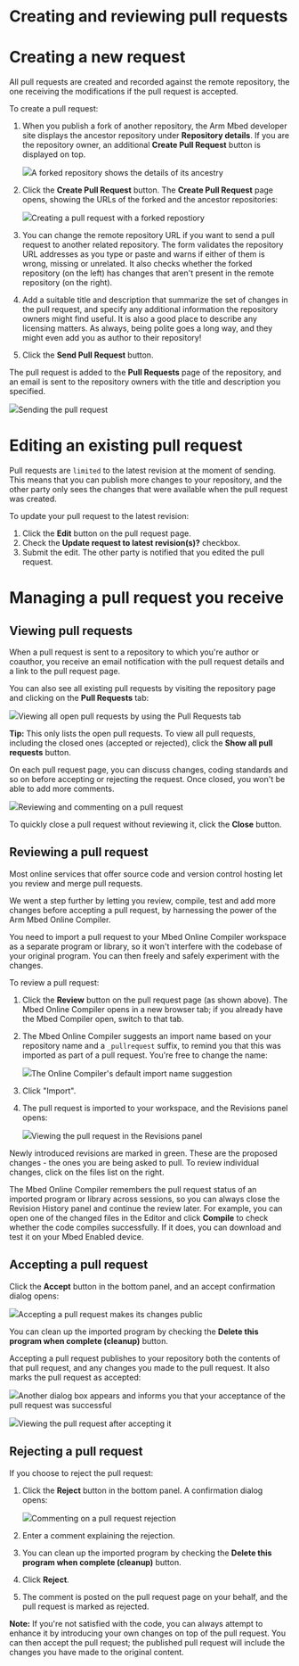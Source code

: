 <h1 id="pr-tutorial">Creating and reviewing pull requests</h1>

# Creating a new request

All pull requests are created and recorded against the remote repository, the one receiving the modifications if the pull request is accepted.

To create a pull request:

1. When you publish a fork of another repository, the Arm Mbed developer site displays the ancestor repository under **Repository details**. If you are the repository owner, an additional **Create Pull Request** button is displayed on top.

	<span class="images">![](../../images/repo_details.png)<span>A forked repository shows the details of its ancestry</span></span>

1. Click the **Create Pull Request** button. The **Create Pull Request** page opens, showing the URLs of the forked and the ancestor repositories:

	<span class="images">![](../../images/create_pull_request.png)<span>Creating a pull request with a forked repostiory</span></span>

1. You can change the remote repository URL if you want to send a pull request to another related repository. The form validates the repository URL addresses as you type or paste and warns if either of them is wrong, missing or unrelated. It also checks whether the forked repository (on the left) has changes that aren't present in the remote repository (on the right).

1. Add a suitable title and description that summarize the set of changes in the pull request, and specify any additional information the repository owners might find useful. It is also a good place to describe any licensing matters. As always, being polite goes a long way, and they might even add you as author to their repository!

1. Click the **Send Pull Request** button.

The pull request is added to the **Pull Requests** page of the repository, and an email is sent to the repository owners with the title and description you specified.

<span class="images">![](../../images/pull_request_created.png)<span>Sending the pull request</span></span>

# Editing an existing pull request

Pull requests are `limited` to the latest revision at the moment of sending. This means that you can publish more changes to your repository, and the other party only sees the changes that were available when the pull request was created.

To update your pull request to the latest revision:

1. Click the **Edit** button on the pull request page.
1. Check the **Update request to latest revision(s)?** checkbox.
1. Submit the edit. The other party is notified that you edited the pull request.

# Managing a pull request you receive

## Viewing pull requests

When a pull request is sent to a repository to which you're author or coauthor, you receive an email notification with the pull request details and a link to the pull request page.

You can also see all existing pull requests by visiting the repository page and clicking on the **Pull Requests** tab:

<span class="images">![](../../images/open_pull_requests.png)<span>Viewing all open pull requests by using the Pull Requests tab</span></span>

<span class="tips">**Tip:** This only lists the open pull requests. To view all pull requests, including the closed ones (accepted or rejected), click the **Show all pull requests** button.</span>

On each pull request page, you can discuss changes, coding standards and so on before accepting or rejecting the request. Once closed, you won't be able to add more comments.

<span class="images">![](../../images/review_pull_request.png)<span>Reviewing and commenting on a pull request</span></span>

To quickly close a pull request without reviewing it, click the **Close** button.

## Reviewing a pull request

Most online services that offer source code and version control hosting let you review and merge pull requests.

We went a step further by letting you review, compile, test and add more changes before accepting a pull request, by harnessing the power of the Arm Mbed Online Compiler.

You need to import a pull request to your Mbed Online Compiler workspace as a separate program or library, so it won't interfere with the codebase of your original program. You can then freely and safely experiment with the changes.

To review a pull request:

1. Click the **Review** button on the pull request page (as shown above). The Mbed Online Compiler opens in a new browser tab; if you already have the Mbed Compiler open, switch to that tab.

1.  The Mbed Online Compiler suggests an import name based on your repository name and a `_pullrequest` suffix, to remind you that this was imported as part of a pull request. You're free to change the name:

	<span class="images">![](../../images/import_pull_request.png)<span>The Online Compiler's default import name suggestion</span></span>

1. Click "Import".

1. The pull request is imported to your workspace, and the Revisions panel opens:

	<span class="images">![](../../images/revision_history_pull_request.png)<span>Viewing the pull request in the Revisions panel</span></span>

Newly introduced revisions are marked in green. These are the proposed changes - the ones you are being asked to pull. To review individual changes, click on the files list on the right.

The Mbed Online Compiler remembers the pull request status of an imported program or library across sessions, so you can always close the Revision History panel and continue the review later. For example, you can open one of the changed files in the Editor and click **Compile** to check whether the code compiles successfully. If it does, you can download and test it on your Mbed Enabled device.

## Accepting a pull request

Click the **Accept** button in the bottom panel, and an accept confirmation dialog opens:

<span class="images">![](../../images/accept_pull_request.png)<span>Accepting a pull request makes its changes public</span></span>

You can clean up the imported program by checking the **Delete this program when complete (cleanup)** button.

Accepting a pull request publishes to your repository both the contents of that pull request, and any changes you made to the pull request. It also marks the pull request as accepted:

<span class="images">![](../../images/pull_request_accepted.png)<span>Another dialog box appears and informs you that your acceptance of the pull request was successful</span></span>

<span class="images">![](../../images/pull_request_closed.png)<span>Viewing the pull request after accepting it</span></span>

## Rejecting a pull request

If you choose to reject the pull request:

1. Click the **Reject** button in the bottom panel. A confirmation dialog opens:

	<span class="images">![](../../images/reject_pull_request.png)<span>Commenting on a pull request rejection</span></span>

1. Enter a comment explaining the rejection.

1. You can clean up the imported program by checking the **Delete this program when complete (cleanup)** button.

1. Click **Reject**.

1. The comment is posted on the pull request page on your behalf, and the pull request is marked as rejected.

<span class="notes">**Note:** If you're not satisfied with the code, you can always attempt to enhance it by introducing your own changes on top of the pull request. You can then accept the pull request; the published pull request will include the changes you have made to the original content.
</span>
